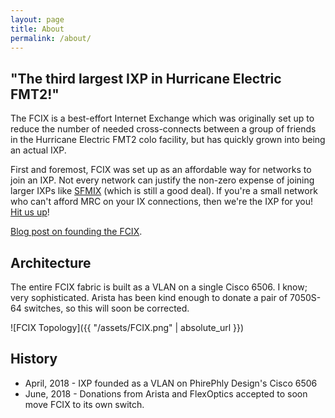 ```yaml
---
layout: page
title: About
permalink: /about/
---
```


## "The third largest IXP in Hurricane Electric FMT2!"

The FCIX is a best-effort Internet Exchange which was originally set up to reduce the number of needed cross-connects between a group of friends in the Hurricane Electric FMT2 colo facility, but has quickly grown into being an actual IXP.

First and foremost, FCIX was set up as an affordable way for networks to join an IXP. Not every network can justify the non-zero expense of joining larger IXPs like [SFMIX](https://sfmix.org/) (which is still a good deal). If you're a small network who can't afford MRC on your IX connections, then we're the IXP for you! [Hit us up](/connect/)!

[Blog post on founding the FCIX](http://blog.thelifeofkenneth.com/2018/04/creating-internet-exchange-for-even.html).

## Architecture

The entire FCIX fabric is built as a VLAN on a single Cisco 6506. I know; very sophisticated. Arista has been kind enough to donate a pair of 7050S-64 switches, so this will soon be corrected.

![FCIX Topology]({{ "/assets/FCIX.png" | absolute_url }})

## History

* April, 2018 - IXP founded as a VLAN on PhirePhly Design's Cisco 6506
* June, 2018 - Donations from Arista and FlexOptics accepted to soon move FCIX to its own switch.
